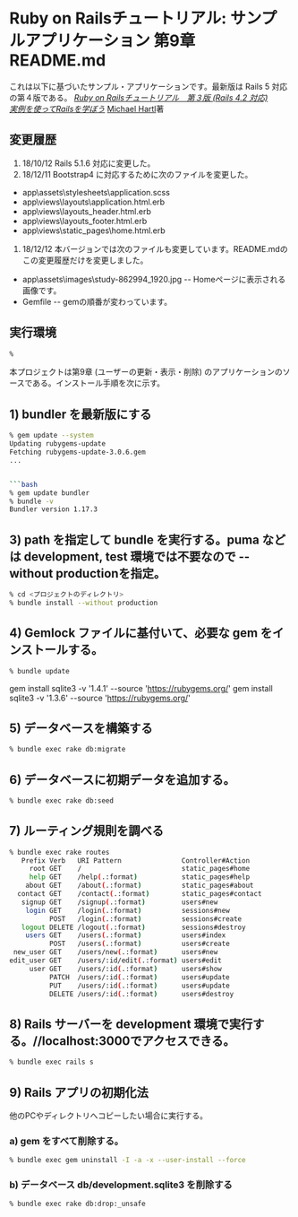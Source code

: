 # Ruby on Railsチュートリアル: サンプルアプリケーション 第9章 README.md

これは以下に基づいたサンプル・アプリケーションです。最新版は Rails 5 対応の第４版である。
[*Ruby on Railsチュートリアル　第３版 (Rails 4.2 対応)  
実例を使ってRailsを学ぼう*](https://railstutorial.jp/?version=4.2#toc)
[Michael Hartl](http://www.michaelhartl.com/)著

## 変更履歴
1. 18/10/12 Rails 5.1.6 対応に変更した。
1. 18/12/11 Bootstrap4 に対応するために次のファイルを変更した。
* app\assets\stylesheets\application.scss
* app\views\layouts\application.html.erb
* app\views\layouts\_header.html.erb
* app\views\layouts\_footer.html.erb
* app\views\static_pages\home.html.erb

1. 18/12/12 本バージョンでは次のファイルも変更しています。README.mdのこの変更履歴だけを変更しました。
* app\assets\images\study-862994_1920.jpg -- Homeページに表示される画像です。
* Gemfile -- gemの順番が変わっています。

## 実行環境

```bash
%
```

本プロジェクトは第9章 (ユーザーの更新・表示・削除) のアプリケーションのソースである。インストール手順を次に示す。

## 1) bundler を最新版にする

```bash
% gem update --system
Updating rubygems-update
Fetching rubygems-update-3.0.6.gem
...


```bash
% gem update bundler
% bundle -v
Bundler version 1.17.3
```


## 3) path を指定して bundle を実行する。puma などは development, test 環境では不要なので --without productionを指定。

```bash
% cd <プロジェクトのディレクトリ>
% bundle install --without production
```

## 4) Gemlock ファイルに基付いて、必要な gem をインストールする。

```bash
% bundle update
```

gem install sqlite3 -v '1.4.1' --source 'https://rubygems.org/'
gem install sqlite3 -v '1.3.6' --source 'https://rubygems.org/'

## 5) データベースを構築する

```bash
% bundle exec rake db:migrate
```

## 6) データベースに初期データを追加する。

```bash
% bundle exec rake db:seed
```

## 7) ルーティング規則を調べる

```bash
% bundle exec rake routes
   Prefix Verb   URI Pattern               Controller#Action
     root GET    /                         static_pages#home
     help GET    /help(.:format)           static_pages#help
    about GET    /about(.:format)          static_pages#about
  contact GET    /contact(.:format)        static_pages#contact
   signup GET    /signup(.:format)         users#new
    login GET    /login(.:format)          sessions#new
          POST   /login(.:format)          sessions#create
   logout DELETE /logout(.:format)         sessions#destroy
    users GET    /users(.:format)          users#index
          POST   /users(.:format)          users#create
 new_user GET    /users/new(.:format)      users#new
edit_user GET    /users/:id/edit(.:format) users#edit
     user GET    /users/:id(.:format)      users#show
          PATCH  /users/:id(.:format)      users#update
          PUT    /users/:id(.:format)      users#update
          DELETE /users/:id(.:format)      users#destroy
```

## 8) Rails サーバーを development 環境で実行する。//localhost:3000でアクセスできる。

```bash
% bundle exec rails s
```

## 9) Rails アプリの初期化法

他のPCやディレクトリへコピーしたい場合に実行する。

### a) gem をすべて削除する。

```bash
% bundle exec gem uninstall -I -a -x --user-install --force
```

### b) データベース db/development.sqlite3 を削除する

```bash
% bundle exec rake db:drop:_unsafe
```